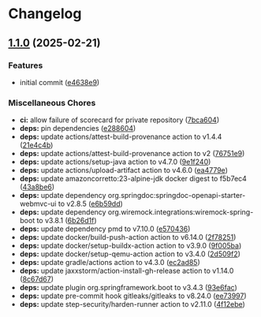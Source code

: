 # Changelog

## [1.1.0](https://github.com/muhlba91/fh-burgenland-bswe-ws2024-2at-backend/compare/v1.0.0...v1.1.0) (2025-02-21)


### Features

* initial commit ([e4638e9](https://github.com/muhlba91/fh-burgenland-bswe-ws2024-2at-backend/commit/e4638e945317119e5a1e9c0c6276cf20484c2e55))


### Miscellaneous Chores

* **ci:** allow failure of scorecard for private repository ([7bca604](https://github.com/muhlba91/fh-burgenland-bswe-ws2024-2at-backend/commit/7bca604bf3b7055a02a87ae68e6af244a4557584))
* **deps:** pin dependencies ([e288604](https://github.com/muhlba91/fh-burgenland-bswe-ws2024-2at-backend/commit/e2886047585d0ed010e7a81426efa8f4bd8ea07d))
* **deps:** update actions/attest-build-provenance action to v1.4.4 ([21e4c4b](https://github.com/muhlba91/fh-burgenland-bswe-ws2024-2at-backend/commit/21e4c4bcab08290ba89de4a8a7124a97c4625663))
* **deps:** update actions/attest-build-provenance action to v2 ([76751e9](https://github.com/muhlba91/fh-burgenland-bswe-ws2024-2at-backend/commit/76751e9a65170ed0a368d89d10ffd31eb611e36c))
* **deps:** update actions/setup-java action to v4.7.0 ([9e1f240](https://github.com/muhlba91/fh-burgenland-bswe-ws2024-2at-backend/commit/9e1f24000133a358371a15f955a89ae32c079185))
* **deps:** update actions/upload-artifact action to v4.6.0 ([ea4779e](https://github.com/muhlba91/fh-burgenland-bswe-ws2024-2at-backend/commit/ea4779e0dd4329642079d415bb1cf50145173ef2))
* **deps:** update amazoncorretto:23-alpine-jdk docker digest to f5b7ec4 ([43a8be6](https://github.com/muhlba91/fh-burgenland-bswe-ws2024-2at-backend/commit/43a8be62fdb8ba65a2e9831d382cb5efe57e7998))
* **deps:** update dependency org.springdoc:springdoc-openapi-starter-webmvc-ui to v2.8.5 ([e6b59dd](https://github.com/muhlba91/fh-burgenland-bswe-ws2024-2at-backend/commit/e6b59dd7a901dc4ce3515a40263582e1fa1f92a3))
* **deps:** update dependency org.wiremock.integrations:wiremock-spring-boot to v3.8.1 ([6b26d1f](https://github.com/muhlba91/fh-burgenland-bswe-ws2024-2at-backend/commit/6b26d1f493eb0d15071e959062fc0b279bf025a2))
* **deps:** update dependency pmd to v7.10.0 ([e570436](https://github.com/muhlba91/fh-burgenland-bswe-ws2024-2at-backend/commit/e570436705b79c8b414a1e65ecc4a86287c330ef))
* **deps:** update docker/build-push-action action to v6.14.0 ([2f78251](https://github.com/muhlba91/fh-burgenland-bswe-ws2024-2at-backend/commit/2f78251d9ff4f0d2bfd26ddf9a65cc55d4a40360))
* **deps:** update docker/setup-buildx-action action to v3.9.0 ([9f005ba](https://github.com/muhlba91/fh-burgenland-bswe-ws2024-2at-backend/commit/9f005ba8590a1e214f94548c56b093fca577907d))
* **deps:** update docker/setup-qemu-action action to v3.4.0 ([2d509f2](https://github.com/muhlba91/fh-burgenland-bswe-ws2024-2at-backend/commit/2d509f23110b36c2c9e9a7b5442cce1a0ca22a79))
* **deps:** update gradle/actions action to v4.3.0 ([ec2ad85](https://github.com/muhlba91/fh-burgenland-bswe-ws2024-2at-backend/commit/ec2ad85536a13142f19980a904016b532bb49322))
* **deps:** update jaxxstorm/action-install-gh-release action to v1.14.0 ([8c67d67](https://github.com/muhlba91/fh-burgenland-bswe-ws2024-2at-backend/commit/8c67d67b6cc43f739e22d1c6c80fc84260c40340))
* **deps:** update plugin org.springframework.boot to v3.4.3 ([93e6fac](https://github.com/muhlba91/fh-burgenland-bswe-ws2024-2at-backend/commit/93e6fac1c5523374e729ba90d5960e4d46444f7e))
* **deps:** update pre-commit hook gitleaks/gitleaks to v8.24.0 ([ee73997](https://github.com/muhlba91/fh-burgenland-bswe-ws2024-2at-backend/commit/ee73997b3257d09b7fe7a8c453eea682dea5e380))
* **deps:** update step-security/harden-runner action to v2.11.0 ([4f12ebe](https://github.com/muhlba91/fh-burgenland-bswe-ws2024-2at-backend/commit/4f12ebe628372a607af77a9e4f925c900874f002))
